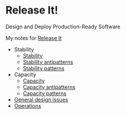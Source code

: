 # Release It!

Design and Deploy Production-Ready Software

My notes for [Release It](http://pragprog.com/book/mnee/release-it)

* Stability
   * [Stability](https://github.com/csabapalfi/release-it/blob/master/01-stability.md)
   * [Stability antipatterns](https://github.com/csabapalfi/release-it/blob/master/02-stability_antipatterns.md)
   * [Stability patterns](https://github.com/csabapalfi/release-it/blob/master/03-stability_patterns.md)
* Capacity 
   * [Capacity](https://github.com/csabapalfi/release-it/blob/master/04-capacity.md) 
   * [Capacity antipatterns](https://github.com/csabapalfi/release-it/blob/master/05-capacity_antipatterns.md)
   * [Capacity patterns](https://github.com/csabapalfi/release-it/blob/master/06-capacity_patterns.md)
* [General design issues](https://github.com/csabapalfi/release-it/blob/master/07-general_design_issues.md)
* [Operations](https://github.com/csabapalfi/release-it/blob/master/08-operations.md)
